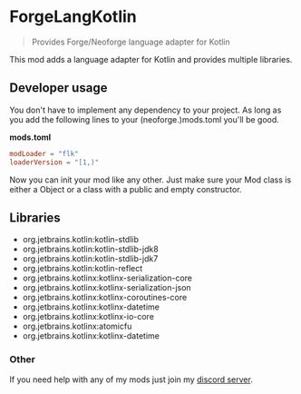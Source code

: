 # ForgeLangKotlin

> Provides Forge/Neoforge language adapter for Kotlin

This mod adds a language adapter for Kotlin and provides multiple libraries.

## Developer usage
You don't have to implement any dependency to your project. As long as you add the following lines to your 
(neoforge.)mods.toml you'll be good.

**mods.toml**
```toml
modLoader = "flk"
loaderVersion = "[1,)"
```

Now you can init your mod like any other. Just make sure your Mod class is either a Object or a class with a public 
and empty constructor.

## Libraries
- org.jetbrains.kotlin:kotlin-stdlib
- org.jetbrains.kotlin:kotlin-stdlib-jdk8
- org.jetbrains.kotlin:kotlin-stdlib-jdk7
- org.jetbrains.kotlin:kotlin-reflect
- org.jetbrains.kotlinx:kotlinx-serialization-core
- org.jetbrains.kotlinx:kotlinx-serialization-json
- org.jetbrains.kotlinx:kotlinx-coroutines-core
- org.jetbrains.kotlinx:kotlinx-datetime
- org.jetbrains.kotlinx:kotlinx-io-core
- org.jetbrains.kotlinx:atomicfu
- org.jetbrains.kotlinx:kotlinx-datetime

### Other

If you need help with any of my mods just join my [discord server](https://nyon.dev/discord).
